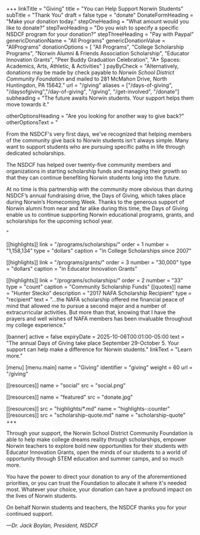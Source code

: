 +++
linkTitle           = "Giving"
title               = "You can Help Support Norwin Students"
subTitle            = "Thank You"
draft               = false
type                = "donate"
DonateFormHeading   = "Make your donation today."
stepOneHeading      = "What amount would you like to donate?"
stepTwoHeading      = "Do you wish to specify a specific NSDCF program for your donation?"
stepThreeHeading    = "Pay with Paypal"
genericDonationName = "All Programs"
genericDonationValue = "AllPrograms"
donationOptions = [
  "All Programs",
  "College Scholarship Programs",
  "Norwin Alumni & Friends Association Scholarship",
  "Educator Innovation Grants",
  "Peer Buddy Graduation Celebration",
  "A+ Spaces: Academics, Arts, Athletic, & Activities"
]
payByCheck = "Alternatively, donations may be made by check payable to *Norwin School District Community Foundation* and mailed to 281 McMahon Drive, North Huntingdon, PA 15642."
url = "/giving"
aliases = ["/days-of-giving", "/daysofgiving","/day-of-giving", "/giving", "/get-involved", "/donate"]
subheading = "The future awaits Norwin students. Your support helps them move towards it."

otherOptionsHeading = "Are you looking for another way to give back?"
otherOptionsText = "<p>From the NSDCF's very first days, we've recognized that helping members of the community give back to Norwin students isn't always simple. Many want to support students who are pursuing specific paths in life through dedicated scholarships.</p><p>The NSDCF has helped over twenty-five community members and organizations in starting scholarship funds and managing their growth so that they can continue benefiting Norwin students long into the future.</p><p>At no time is this partnership with the community more obvious than during NSDCF’s annual fundraising drive, the Days of Giving, which takes place during Norwin’s Homecoming Week. Thanks to the generous support of Norwin alumni from near and far alike during this time, the Days of Giving enable us to continue supporting Norwin educational programs, grants, and scholarships for the upcoming school year.</p>"

[[highlights]]
  link    = "/programs/scholarships/"
  order   = 1
  number  = "1,158,134"
  type    = "dollars"
  caption = "in College Scholarships since 2007"

[[highlights]]
  link    = "/programs/grants/"
  order   = 3
  number  = "30,000"
  type    = "dollars"
  caption = "in Educator Innovation Grants"

[[highlights]]
  link   = "/programs/scholarships/"
  order  = 2
  number = "33"
  type   = "count"
  caption = "Community Scholarship Funds"
[[quotes]]
  name = "Hunter Stecko"
  description = "2017 NAFA Scholarship Recipient"
  type = "recipient"
  text = "...the NAFA scholarship offered me financial peace of mind that allowed me to pursue a second major and a number of extracurricular activities. But more than that, knowing that I have the prayers and well wishes of NAFA members has been invaluable throughout my college experience."

[banner]
 active     = false
 expiryDate = 2025-10-06T00:01:00-05:00
 text       = "The annual Days of Giving take place September 29-October 5. Your support can help make a difference for Norwin students."
 linkText   = "Learn more."

[menu]
  [menu.main]
    name        = "Giving"
    identifier  = "giving"
    weight      = 60
    url         = "/giving"

[[resources]]
  name = "social"
  src  = "social.png"

[[resources]]
  name = "featured"
  src  = "donate.jpg"

[[resources]]
  src  = "highlights/*.md"
  name = "highlights-:counter"
[[resources]]
  src  = "scholarship-quote.md"
  name = "scholarship-quote"
+++

Through your support, the Norwin School District Community Foundation is able to help make college dreams reality through scholarships, empower Norwin teachers to explore bold new opportunities for their students with Educator Innovation Grants, open the minds of our students to a world of opportunity through STEM education and summer camps, and so much more.

You have the power to direct your donation to any of the aforementioned priorities, or you can trust the Foundation to allocate it where it's needed most. Whatever your choice, your donation can have a profound impact on the lives of Norwin students.

On behalf Norwin students and teachers, the NSDCF thanks you for your continued support.

*&mdash;Dr. Jack Boylan, President, NSDCF*
